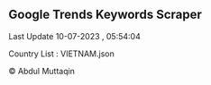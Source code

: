 

## Google Trends Keywords Scraper 
 
Last Update 10-07-2023 , 05:54:04

Country List :
VIETNAM.json



© Abdul Muttaqin 
